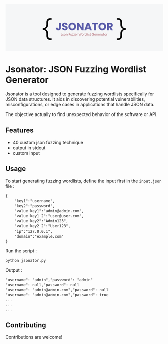![Jsonator](jsonator.png)
# Jsonator: JSON Fuzzing Wordlist Generator

Jsonator is a tool designed to generate fuzzing wordlists specifically for JSON data structures. It aids in discovering potential vulnerabilities, misconfigurations, or edge cases in applications that handle JSON data. 

The objective actually to find unexpected behavior of the software or API.

## Features

- 40 custom json fuzzing technique
- output in stdout
- custom input

## Usage

To start generating fuzzing wordlists, define the input first in the ``input.json`` file :
```
{
    "key1":"username",
    "key2":"password",
    "value_key1":"admin@admin.com",
    "value_key1_2":"user@user.com",
    "value_key2":"Admin123",
    "value_key2_2":"User123",
    "ip":"127.0.0.1",
    "domain":"example.com"
}
```

Run the script :

```bash
python jsonator.py 
```
Output :
```
"username": "admin","password": "admin"
"username": null,"password": null
"username": "admin@admin.com","password": null
"username": "admin@admin.com","password": true
...
...
...
```
## Contributing

Contributions are welcome! 

